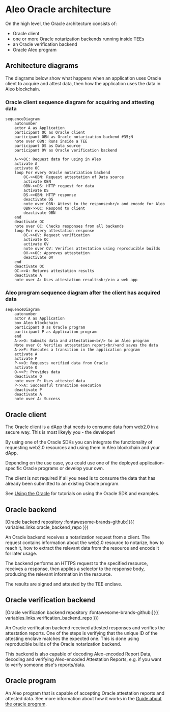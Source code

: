 # Aleo Oracle architecture

On the high level, the Oracle architecture consists of:

- Oracle client
- one or more Oracle notarization backends running inside TEEs
- an Oracle verification backend
- Oracle Aleo program

## Architecture diagrams

The diagrams below show what happens when an application uses Oracle client to acquire and attest data,
then how the application uses the data in Aleo blockchain.

### Oracle client sequence diagram for acquiring and attesting data

```mermaid
sequenceDiagram
    autonumber
    actor A as Application
    participant OC as Oracle client
    participant OBN as Oracle notarization backend #35;N
    note over OBN: Runs inside a TEE
    participant DS as Data source
    participant OV as Oracle verification backend

    A->>OC: Request data for using in Aleo
    activate A
    activate OC
    loop For every Oracle notarization backend
        OC->>OBN: Request attestation of Data source
        activate OBN
        OBN->>DS: HTTP request for data
        activate DS
        DS->>OBN: HTTP response
        deactivate DS
        note over OBN: Attest to the response<br/> and encode for Aleo
        OBN->>OC: Respond to client
        deactivate OBN
    end
    deactivate OC
    note over OC: Checks responses from all backends
    loop For every attestation response
        OC->>OV: Request verification
        activate OC
        activate OV
        note over OV: Verifies attestation using reproducible builds
        OV->>OC: Approves attestation
        deactivate OV
    end
    deactivate OC
    OC->>A: Returns attestation results
    deactivate A
    note over A: Uses attestation results<br/>in a web app
```

### Aleo program sequence diagram after the client has acquired data

```mermaid
sequenceDiagram
    autonumber
    actor A as Application
    box Aleo blockchain
    participant O as Oracle program
    participant P as Application program
    end
    A->>O: Submits data and attestation<br/> to an Aleo program
    Note over O: Verifies attestation report<br/>and saves the data
    A->>P: Executes a transition in the application program
    activate A
    activate P
    P->>O: Requests verified data from Oracle
    activate O
    O->>P: Provides data
    deactivate O
    note over P: Uses attested data
    P->>A: Successful transition execution
    deactivate P
    deactivate A
    note over A: Success
```

## Oracle client

The Oracle client is a dApp that needs to consume data from web2.0 in a secure way. This is most likeyly you - the developer!

By using one of the Oracle SDKs you can integrate the functionality of requesting web2.0 resources and using them in Aleo blockchain and your dApp.

Depending on the use case, you could use one of the deployed application-specific Oracle programs or develop your own.

The client is not required if all you need is to consume the data that has already been submitted to an existing Oracle program.

See [Using the Oracle](../guide/index.md) for tutorials on using the Oracle SDK and examples.

## Oracle backend

[Oracle backend repository :fontawesome-brands-github:]({{ variables.links.oracle_backend_repo }})

An Oracle backend receives a notarization request from a client. The request contains information about the web2.0 resource to notarize,
how to reach it, how to extract the relevant data from the resource and encode it for later usage.

The backend performs an HTTPS request to the specified resource, receives a response, then applies a selector to the response body, producing the relevant information in the resource.

The results are signed and attested by the TEE enclave.

## Oracle verification backend

[Oracle verification backend repository :fontawesome-brands-github:]({{ variables.links.verification_backend_repo }})

An Oracle verification backend received attested responses and verifies the attestation reports. One of the steps is verifying that the unique ID of the attesting enclave
matches the expected one. This is done using reproducible builds of the Oracle notarization backend.

This backend is also capable of decoding Aleo-encoded Report Data, decoding and verifying Aleo-encoded Attestation Reports, e.g. if you want
to verify someone else's reports/data.

## Oracle program

An Aleo program that is capable of accepting Oracle attestation reports and attested data. See more information about how it works in the [Guide about the oracle program](../guide/oracle_program.md).
